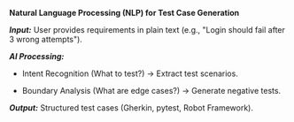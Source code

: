**Natural Language Processing (NLP) for Test Case Generation**

***Input:*** 
User provides requirements in plain text (e.g., "Login should fail after 3 wrong attempts").

***AI Processing:***
- Intent Recognition (What to test?) → Extract test scenarios.

- Boundary Analysis (What are edge cases?) → Generate negative tests.

***Output:*** Structured test cases (Gherkin, pytest, Robot Framework).